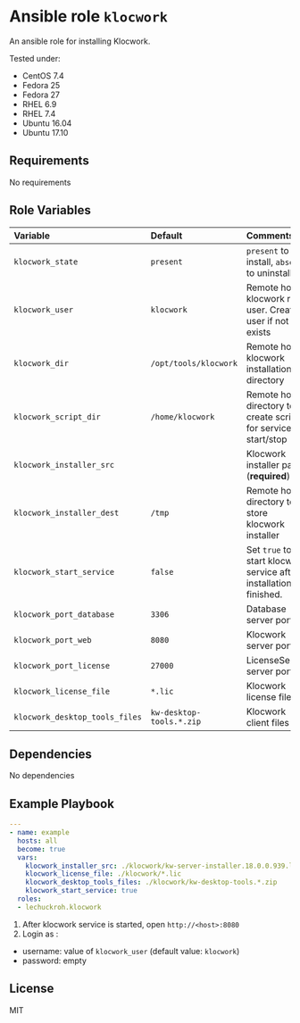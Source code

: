 # Ansible role `klocwork`

An ansible role for installing Klocwork.

Tested under:
* CentOS 7.4
* Fedora 25
* Fedora 27
* RHEL 6.9
* RHEL 7.4
* Ubuntu 16.04
* Ubuntu 17.10

## Requirements

No requirements

## Role Variables

| Variable                    | Default               | Comments                       |
|:----------------------------|:----------------------|:-------------------------------|
| `klocwork_state`            | `present`             | `present` to install, `absent` to uninstall |
| `klocwork_user`             | `klocwork`            | Remote host klocwork run user. Creates user if not exists |
| `klocwork_dir`              | `/opt/tools/klocwork` | Remote host klocwork installation directory |
| `klocwork_script_dir`       | `/home/klocwork`      | Remote host directory to create scripts for service start/stop |
| `klocwork_installer_src`    |         | Klocwork installer path. (**required**) |
| `klocwork_installer_dest`   | `/tmp`  | Remote host directory to store klocwork installer |
| `klocwork_start_service`    | `false` | Set `true` to start klocwork service after installation finished. |
| `klocwork_port_database`    | `3306`  | Database server port |
| `klocwork_port_web`         | `8080`  | Klocwork server port |
| `klocwork_port_license`     | `27000` | LicenseServer server port. |
| `klocwork_license_file`        | `*.lic`                  | Klocwork license file(s) |
| `klocwork_desktop_tools_files` | `kw-desktop-tools.*.zip` | Klocwork client files |

## Dependencies

No dependencies

## Example Playbook

```yaml
---
- name: example
  hosts: all
  become: true
  vars:
    klocwork_installer_src: ./klocwork/kw-server-installer.18.0.0.939.linux64.sh
    klocwork_license_file: ./klocwork/*.lic
    klocwork_desktop_tools_files: ./klocwork/kw-desktop-tools.*.zip
    klocwork_start_service: true
  roles:
  - lechuckroh.klocwork
```

1. After klocwork service is started, open `http://<host>:8080`
2. Login as :
  * username: value of `klocwork_user` (default value:  `klocwork`)
  * password: empty

## License
MIT
